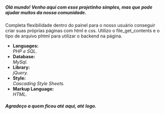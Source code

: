 <h5>Olá mundo! Venho aqui com esse projetinho simples, mas que pode ajudar muitos da nossa comunidade.</h5>
<p>Completa flexibilidade dentro do painel para o nosso usuário conseguir criar suas próprias páginas com html e css. Utilizo o file_get_contents e o tipo de arquivo phtml para utilizar o backend na página.</p>



<ul>
<li>
  <strong>Languages: <br /></strong>
  <i>PHP e SQL.</i>
 </li>

<li>
  <strong>Database: </br /></strong>
  <i>MySql.</i>
</li>

<li>
  <strong>Library: <br /></strong>
  <i>jQuery.</i>
</li>

<li>
  <strong>Style: <br /></strong>
  <i>Cascading Style Sheets.</i>
</li>

<li>
  <strong>Markup Language: <br /></strong>
  <i>HTML.</i>
</li>
</ul>

<h5>Agradeço a quem ficou até aqui, até logo.</h5>
